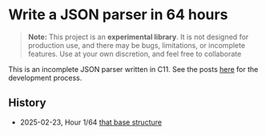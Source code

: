 # Write a JSON parser in 64 hours

> **Note:**
> This project is an **experimental library**. It is not designed for production
> use, and there may be bugs, limitations, or incomplete features. Use at your
> own discretion, and feel free to collaborate

This is an incomplete JSON parser written in C11. See the posts
[here](https://zaerl.com/category/write-a-json-parser-in-64-hours/) for the
development process.

## History

- 2025-02-23, Hour 1/64 [that base structure](https://zaerl.com/2025/02/23/write-a-json-parser-in-64-hours-01-64/)
